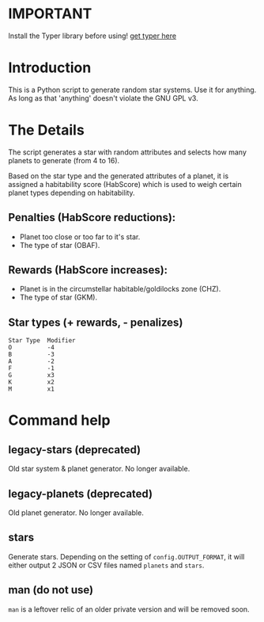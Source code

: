 # IMPORTANT
Install the Typer library before using! [get typer here](https://github.com/tiangolo/typer)

# Introduction
This is a Python script to generate random star systems. Use it for anything. As long as that 'anything' doesn't violate the GNU GPL v3.
# The Details

The script generates a star with random attributes and selects how many planets to generate (from 4 to 16).

Based on the star type and the generated attributes of a planet, it is assigned a habitability score (HabScore) which is used to weigh certain planet types depending on habitability.

## Penalties (HabScore reductions):
* Planet too close or too far to it's star.
* The type of star (OBAF).
## Rewards (HabScore increases):
* Planet is in the circumstellar habitable/goldilocks zone (CHZ).
* The type of star (GKM).
## Star types (+ rewards, - penalizes)
```
Star Type  Modifier
O          -4
B          -3
A          -2
F          -1
G          x3
K          x2
M          x1
```
# Command help
## legacy-stars (deprecated)
Old star system & planet generator. No longer available.

## legacy-planets (deprecated)
Old planet generator. No longer available.

## stars
Generate stars. Depending on the setting of `config.OUTPUT_FORMAT`, it will either output 2 JSON or CSV files named `planets` and `stars`.


## man (do not use)
`man` is a leftover relic of an older private version and will be removed soon.
